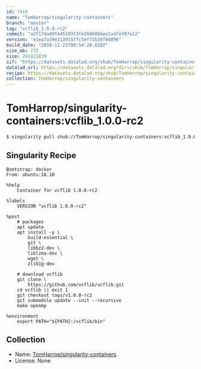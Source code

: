```yaml
---
id: 7419
name: "TomHarrop/singularity-containers"
branch: "master"
tag: "vcflib_1.0.0-rc2"
commit: "a2f174a40f445103f3fe20d0866ee2a47e397a22"
version: "e1ea7a39e213915ffc5ef71b39f8d896"
build_date: "2019-11-25T00:54:28.828Z"
size_mb: 733
size: 291831839
sif: "https://datasets.datalad.org/shub/TomHarrop/singularity-containers/vcflib_1.0.0-rc2/2019-11-25-a2f174a4-e1ea7a39/e1ea7a39e213915ffc5ef71b39f8d896.simg"
datalad_url: https://datasets.datalad.org?dir=/shub/TomHarrop/singularity-containers/vcflib_1.0.0-rc2/2019-11-25-a2f174a4-e1ea7a39/
recipe: https://datasets.datalad.org/shub/TomHarrop/singularity-containers/vcflib_1.0.0-rc2/2019-11-25-a2f174a4-e1ea7a39/Singularity
collection: TomHarrop/singularity-containers
---
```


# TomHarrop/singularity-containers:vcflib_1.0.0-rc2

```bash
$ singularity pull shub://TomHarrop/singularity-containers:vcflib_1.0.0-rc2
```

## Singularity Recipe

```singularity
Bootstrap: docker
From: ubuntu:18.10

%help
    Container for vcflib 1.0.0-rc2

%labels
    VERSION "vcflib 1.0.0-rc2"

%post
    # packages
    apt update
    apt install -y \
        build-essential \
        git \
        libbz2-dev \
        liblzma-dev \
        wget \
        zlib1g-dev

    # download vcflib
    git clone \
        https://github.com/vcflib/vcflib.git
    cd vcflib || exit 1
    git checkout tags/v1.0.0-rc2
    git submodule update --init --recursive
    make openmp

%environment
    export PATH="${PATH}:/vcflib/bin"
```

## Collection

 - Name: [TomHarrop/singularity-containers](https://github.com/TomHarrop/singularity-containers)
 - License: None

